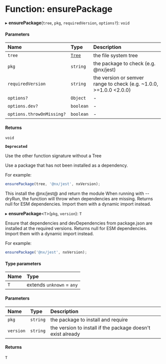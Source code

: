 # Function: ensurePackage

▸ **ensurePackage**(`tree`, `pkg`, `requiredVersion`, `options?`): `void`

#### Parameters

| Name                      | Type                                  | Description                                                        |
| :------------------------ | :------------------------------------ | :----------------------------------------------------------------- |
| `tree`                    | [`Tree`](../../devkit/documents/Tree) | the file system tree                                               |
| `pkg`                     | `string`                              | the package to check (e.g. @nx/jest)                               |
| `requiredVersion`         | `string`                              | the version or semver range to check (e.g. ~1.0.0, >=1.0.0 <2.0.0) |
| `options?`                | `Object`                              | -                                                                  |
| `options.dev?`            | `boolean`                             | -                                                                  |
| `options.throwOnMissing?` | `boolean`                             | -                                                                  |

#### Returns

`void`

**`Deprecated`**

Use the other function signature without a Tree

Use a package that has not been installed as a dependency.

For example:

```typescript
ensurePackage(tree, '@nx/jest', nxVersion);
```

This install the @nx/jest@<nxVersion> and return the module
When running with --dryRun, the function will throw when dependencies are missing.
Returns null for ESM dependencies. Import them with a dynamic import instead.

▸ **ensurePackage**<`T`\>(`pkg`, `version`): `T`

Ensure that dependencies and devDependencies from package.json are installed at the required versions.
Returns null for ESM dependencies. Import them with a dynamic import instead.

For example:

```typescript
ensurePackage('@nx/jest', nxVersion);
```

#### Type parameters

| Name | Type                      |
| :--- | :------------------------ |
| `T`  | extends `unknown` = `any` |

#### Parameters

| Name      | Type     | Description                                                 |
| :-------- | :------- | :---------------------------------------------------------- |
| `pkg`     | `string` | the package to install and require                          |
| `version` | `string` | the version to install if the package doesn't exist already |

#### Returns

`T`
